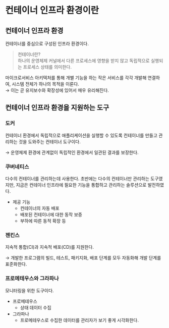 # 컨테이너 인프라 환경이란

## 컨테이너 인프라 환경

컨테이너를 중심으로 구성된 인프라 환경이다.

> 컨테이너란?\
> 하나의 운영체제 커널에서 다른 프로세스에 영향을 받지 않고 독립적으로 실행되는 프로세스 상태를 의미한다.

마이크로서비스 아키텍처를 통해 개별 기능을 하는 작은 서비스를 각각 개발해 연결하여, 시스템 전체가 하나의 목적을 이룬다.\
→ 이는 곧 유지보수와 확장성에 있어서 매우 유리해진다.

## 컨테이너 인프라 환경을 지원하는 도구

### 도커

컨테이너 환경에서 독립적으로 애플리케이션을 실행할 수 있도록 컨테이너를 만들고 관리하는 것을 도와주는 컨테이너 도구이다.

→ 운영체제 환경에 관계없이 독립적인 환경에서 일관된 결과를 보장한다.

### 쿠버네티스

다수의 컨테이너를 관리하는데 사용한다. 초반에는 다수의 컨테이너만 관리하는 도구였지만, 지금은 컨테이너 인프라에 필요한 기능을 통합하고 관리하는 솔루션으로 발전하였다.

* 제공 기능
  * 컨테이너의 자동 배포
  * 배포된 컨테이너에 대한 동작 보증
  * 부하에 따른 동적 확장 등

### 젠킨스

지속적 통합(CI)과 지속적 배포(CD)를 지원한다.

→ 개발한 프로그램의 빌드, 테스트, 패키지화, 배포 단계를 모두 자동화해 개발 단계를 표준화한다.

### 프로메테우스와 그라파나

모니터링을 위한 도구이다.

* 프로메테우스
  * 상태 데이터 수집
* 그라파나
  * 프로메테우스로 수집한 데이터를 관리자가 보기 좋게 시각화한다.
